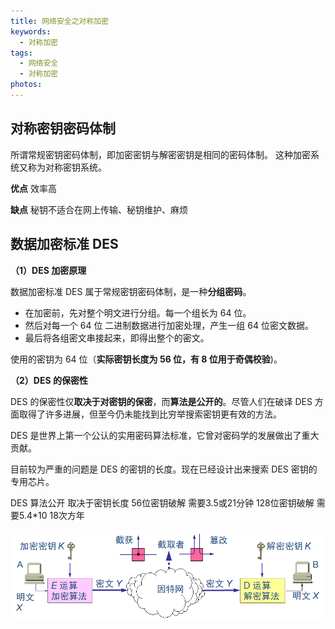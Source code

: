 ```yaml
---
title: 网络安全之对称加密
keywords:
  - 对称加密
tags:
  - 网络安全
  - 对称加密
photos:
---
```


## 对称密钥密码体制

所谓常规密钥密码体制，即加密密钥与解密密钥是相同的密码体制。
这种加密系统又称为对称密钥系统。

**优点** 效率高

**缺点** 秘钥不适合在网上传输、秘钥维护、麻烦

## 数据加密标准 DES

**（1）DES 加密原理**

数据加密标准 DES 属于常规密钥密码体制，是一种**分组密码**。

- 在加密前，先对整个明文进行分组。每一个组长为 64 位。
- 然后对每一个 64 位 二进制数据进行加密处理，产生一组 64 位密文数据。
- 最后将各组密文串接起来，即得出整个的密文。

使用的密钥为 64 位（**实际密钥长度为 56 位，有 8 位用于奇偶校验**)。

**（2）DES 的保密性**

DES 的保密性仅**取决于对密钥的保密**，而**算法是公开的**。尽管人们在破译 DES 方面取得了许多进展，但至今仍未能找到比穷举搜索密钥更有效的方法。

DES 是世界上第一个公认的实用密码算法标准，它曾对密码学的发展做出了重大贡献。

目前较为严重的问题是 DES 的密钥的长度。现在已经设计出来搜索 DES 密钥的专用芯片。

DES 算法公开 取决于密钥长度
  56位密钥破解 需要3.5或21分钟
  128位密钥破解 需要5.4*10 18次方年

![对称加密](https://raw.githubusercontent.com/Evandoz/blob/master/Network/SE.jpg)
